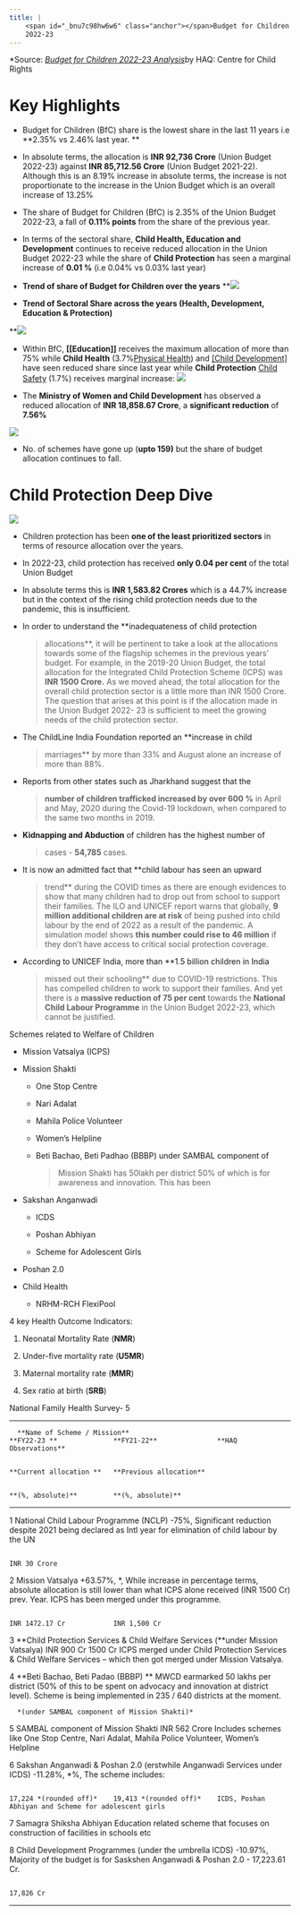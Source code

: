 ```yaml
---
title: |
    <span id="_bnu7c98hw6w6" class="anchor"></span>Budget for Children
    2022-23
---
```


*Source: [*Budget for Children 2022-23 Analysis*](https://drive.google.com/file/d/1dLv6dVrUjUXisEWIHisCS4MHficDf4yz/view?usp=sharing)by HAQ: Centre for Child Rights

# Key Highlights


- Budget for Children (BfC) share is the lowest share in the last 11 years i.e **2.35% vs 2.46% last year. **

- In absolute terms, the allocation is **INR 92,736 Crore** (Union Budget 2022-23) against **INR 85,712.56 Crore** (Union Budget 2021-22). Although this is an 8.19% increase in absolute terms, the increase is not proportionate to the increase in the Union Budget which is an overall increase of 13.25%

- The share of Budget for Children (BfC) is 2.35% of the Union Budget 2022-23, a fall of **0.11% points** from the share of the previous year.

- In terms of the sectoral share, **Child Health, Education and Development** continues to receive reduced allocation in the Union Budget 2022-23 while the share of **Child Protection** has seen a marginal increase of **0.01 %** (i.e 0.04% vs 0.03% last year)

- **Trend of share of Budget for Children over the years**
**![](https://lh6.googleusercontent.com/gC3nEhV1w5hzvGQwfR-4FKZmRrdSXXiE_y5H4Y-HZh-iH3OFkhZXoaOe3u2issVc5VBxwLXj4X4xcTaoExfh8RkrmBSBw0ncsKU2a15FDaaYmuehgCckF8AXfbNF32WCeeLm8FRf)

- **Trend of Sectoral Share across the years (Health, Development,
 Education & Protection)**

**![](https://lh3.googleusercontent.com/r1mY99whXoJajZllPTsHl_G2cQciow6uSJFCBhWAU7ON5b3PB0SmwjatK2kF5hrrFaHgUd0jj2pFVjMR63So__gOj--SYYAniOs7tg8WyR3DavFlRq_5PkCzZEBHn1jPZJN2hyl5)

-   Within BfC,  **[[Education]]** receives the maximum allocation of more than 75% while **Child Health** (3.7%[Physical Health](Volume%201/Roll%20Ups/Physical%20Health.md)) and [[Child Development]](19.22) have seen reduced share since last year while **Child Protection** [Child Safety](Child%20Safety) (1.7%) receives marginal increase:
**![](https://lh5.googleusercontent.com/TtsWT2HS87xQqA7jTXt1mQtPW5D1Hw_na_OoZLg2rqXa__ux2novlggPl-HBfLmFCRgT6ia4qtcWCXZCENkJiOfBjTFvSbBQC4tP5RF72l5xM1Rb0Zb4CZ7k8JRK2Z9HeQANbVzb)**


-   The **Ministry of Women and Child Development** has observed a reduced allocation of **INR 18,858.67 Crore**, a **significant reduction** of **7.56%**

**![](https://lh6.googleusercontent.com/dHItYNvMfMxSYT1lzPY0TCAyFkduaiMsnSvvApffWjrn5nBTbDbL-Stm08oiJvSJBVEb2W2-g_tpgpcnJuzqNF8FAQ06bqEjWoZ_tHyWPvOL14HZvKGj9xQ0yMRBc0HPGxl9TV-I)**


-  No. of schemes have gone up (**upto 159)** but the share of budget allocation continues to fall.

 # Child Protection Deep Dive

**![](https://lh4.googleusercontent.com/xIaLQBYPbE7B6jVpotAvweFhU0vD1bVO7BrDpetJ2DYf04hYgJ5VLQUkWobN3-7ektlupyZ49OjWA6za9ryC8J_uJ9eH-tXV1iU17YGgP4ubx7v3yIVsifrfjNWQnfA4HQi_MoxX)**
- Children protection has been **one of the least prioritized sectors** in terms of resource allocation over the years.

- In 2022-23, child protection has received **only 0.04 per cent** of the total Union Budget

- In absolute terms this is **INR 1,583.82 Crores** which is a 44.7% increase but in the context of the rising child protection needs due to the pandemic, this is insufficient.

-   In order to understand the **inadequateness of child protection
    > allocations**, it will be pertinent to take a look at the
    > allocations towards some of the flagship schemes in the previous
    > years’ budget. For example, in the 2019-20 Union Budget, the total
    > allocation for the Integrated Child Protection Scheme (ICPS) was
    > **INR 1500 Crore.** As we moved ahead, the total allocation for
    > the overall child protection sector is a little more than INR
    > 1500 Crore. The question that arises at this point is if the
    > allocation made in the Union Budget 2022- 23 is sufficient to meet
    > the growing needs of the child protection sector.

-   The ChildLine India Foundation reported an **increase in child
    > marriages** by more than 33% and August alone an increase of more
    > than 88%.

-   Reports from other states such as Jharkhand suggest that the
    > **number of children trafficked increased by over 600 %** in April
    > and May, 2020 during the Covid-19 lockdown, when compared to the
    > same two months in 2019.

-   **Kidnapping and Abduction** of children has the highest number of
    > cases - **54,785** cases.

-   It is now an admitted fact that **child labour has seen an upward
    > trend** during the COVID times as there are enough evidences to
    > show that many children had to drop out from school to support
    > their families. The ILO and UNICEF report warns that globally, **9
    > million additional children are at risk** of being pushed into
    > child labour by the end of 2022 as a result of the pandemic. A
    > simulation model shows **this number could rise to 46 million** if
    > they don’t have access to critical social protection coverage.

-   According to UNICEF India, more than **1.5 billion children in India
    > missed out their schooling** due to COVID-19 restrictions. This
    > has compelled children to work to support their families. And yet
    > there is a **massive reduction of 75 per cent** towards the
    > **National Child Labour Programme** in the Union Budget 2022-23,
    > which cannot be justified.

Schemes related to Welfare of Children

-   Mission Vatsalya (ICPS)

-   Mission Shakti

    -   One Stop Centre

    -   Nari Adalat

    -   Mahila Police Volunteer

    -   Women’s Helpline

    -   Beti Bachao, Beti Padhao (BBBP) under SAMBAL component of
        > Mission Shakti has 50lakh per district 50% of which is for
        > awareness and innovation. This has been

-   Sakshan Anganwadi

    -   ICDS

    -   Poshan Abhiyan

    -   Scheme for Adolescent Girls

-   Poshan 2.0

-   Child Health

    -   NRHM-RCH FlexiPool

4 key Health Outcome Indicators:

1.  Neonatal Mortality Rate (**NMR**)

2.  Under-five mortality rate (**U5MR**)

3.  Maternal mortality rate (**MMR**)

4.  Sex ratio at birth (**SRB**)

National Family Health Survey- 5

  --------------------------------------------------------------------------------------------------------------------------------------------------------------------------------------------------------------------------------------------------------------------------------------------------------------------------
      **Name of Scheme / Mission**                                                      **FY22-23 **              **FY21-22**               **HAQ Observations**
                                                                                                                                            
                                                                                        **Current allocation **   **Previous allocation**   
                                                                                                                                            
                                                                                        **(%, absolute)**         **(%, absolute)**         
  --- --------------------------------------------------------------------------------- ------------------------- ------------------------- --------------------------------------------------------------------------------------------------------------------------------------------------------------------------------
  1   National Child Labour Programme (NCLP)                                            -75%,                                               Significant reduction despite 2021 being declared as Intl year for elimination of child labour by the UN
                                                                                                                                            
                                                                                        INR 30 Crore                                        

  2   Mission Vatsalya                                                                  +63.57%,                  \*,                       While increase in percentage terms, absolute allocation is still lower than what ICPS alone received (INR 1500 Cr) prev. Year. ICPS has been merged under this programme.
                                                                                                                                            
                                                                                        INR 1472.17 Cr            INR 1,500 Cr              

  3   **Child Protection Services & Child Welfare Services (**under Mission Vatsalya)   INR 900 Cr                1500 Cr                   ICPS merged under Child Protection Services & Child Welfare Services – which then got merged under Mission Vatsalya.

  4   **Beti Bachao, Beti Padao (BBBP) **                                                                                                   MWCD earmarked 50 lakhs per district (50% of this to be spent on advocacy and innovation at district level). Scheme is being implemented in 235 / 640 districts at the moment.
                                                                                                                                            
      *(under SAMBAL component of Mission Shakti)*                                                                                          

  5   SAMBAL component of Mission Shakti                                                INR 562 Crore                                       Includes schemes like One Stop Centre, Nari Adalat, Mahila Police Volunteer, Women’s Helpline

  6   Sakshan Anganwadi & Poshan 2.0 (erstwhile Anganwadi Services under ICDS)          -11.28%,                  \*%,                      The scheme includes:
                                                                                                                                            
                                                                                        17,224 *(rounded off)*    19,413 *(rounded off)*    ICDS, Poshan Abhiyan and Scheme for adolescent girls

  7   Samagra Shiksha Abhiyan                                                                                                               Education related scheme that focuses on construction of facilities in schools etc

  8   Child Development Programmes (under the umbrella ICDS)                            -10.97%,                                            Majority of the budget is for Saskshen Anganwadi & Poshan 2.0 - 17,223.61 Cr.
                                                                                                                                            
                                                                                        17,826 Cr                                           
  --------------------------------------------------------------------------------------------------------------------------------------------------------------------------------------------------------------------------------------------------------------------------------------------------------------------------
